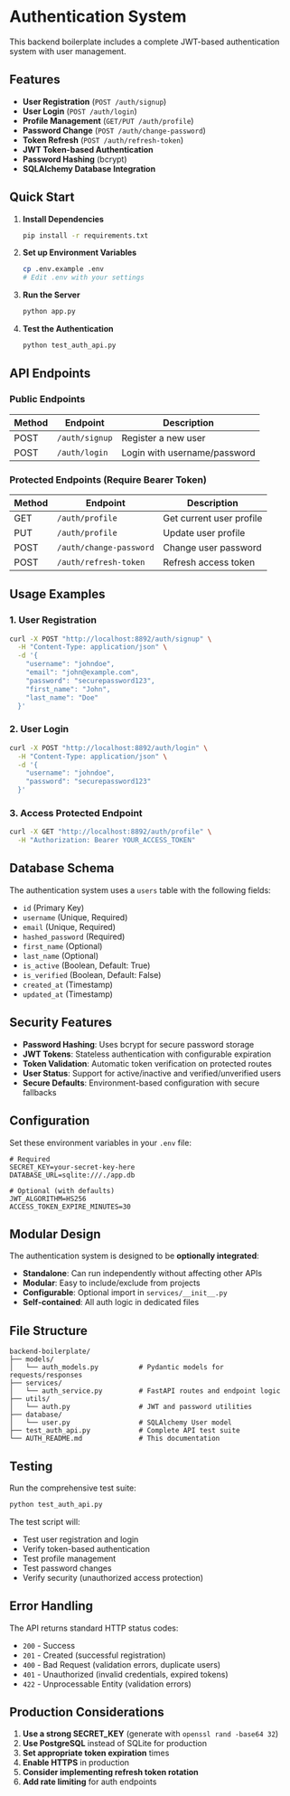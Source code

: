 # Authentication System

This backend boilerplate includes a complete JWT-based authentication system with user management.

## Features

- **User Registration** (`POST /auth/signup`)
- **User Login** (`POST /auth/login`)
- **Profile Management** (`GET/PUT /auth/profile`)
- **Password Change** (`POST /auth/change-password`)
- **Token Refresh** (`POST /auth/refresh-token`)
- **JWT Token-based Authentication**
- **Password Hashing** (bcrypt)
- **SQLAlchemy Database Integration**

## Quick Start

1. **Install Dependencies**
   ```bash
   pip install -r requirements.txt
   ```

2. **Set up Environment Variables**
   ```bash
   cp .env.example .env
   # Edit .env with your settings
   ```

3. **Run the Server**
   ```bash
   python app.py
   ```

4. **Test the Authentication**
   ```bash
   python test_auth_api.py
   ```

## API Endpoints

### Public Endpoints

| Method | Endpoint | Description |
|--------|----------|-------------|
| POST | `/auth/signup` | Register a new user |
| POST | `/auth/login` | Login with username/password |

### Protected Endpoints (Require Bearer Token)

| Method | Endpoint | Description |
|--------|----------|-------------|
| GET | `/auth/profile` | Get current user profile |
| PUT | `/auth/profile` | Update user profile |
| POST | `/auth/change-password` | Change user password |
| POST | `/auth/refresh-token` | Refresh access token |

## Usage Examples

### 1. User Registration
```bash
curl -X POST "http://localhost:8892/auth/signup" \
  -H "Content-Type: application/json" \
  -d '{
    "username": "johndoe",
    "email": "john@example.com",
    "password": "securepassword123",
    "first_name": "John",
    "last_name": "Doe"
  }'
```

### 2. User Login
```bash
curl -X POST "http://localhost:8892/auth/login" \
  -H "Content-Type: application/json" \
  -d '{
    "username": "johndoe",
    "password": "securepassword123"
  }'
```

### 3. Access Protected Endpoint
```bash
curl -X GET "http://localhost:8892/auth/profile" \
  -H "Authorization: Bearer YOUR_ACCESS_TOKEN"
```

## Database Schema

The authentication system uses a `users` table with the following fields:

- `id` (Primary Key)
- `username` (Unique, Required)
- `email` (Unique, Required)
- `hashed_password` (Required)
- `first_name` (Optional)
- `last_name` (Optional)
- `is_active` (Boolean, Default: True)
- `is_verified` (Boolean, Default: False)
- `created_at` (Timestamp)
- `updated_at` (Timestamp)

## Security Features

- **Password Hashing**: Uses bcrypt for secure password storage
- **JWT Tokens**: Stateless authentication with configurable expiration
- **Token Validation**: Automatic token verification on protected routes
- **User Status**: Support for active/inactive and verified/unverified users
- **Secure Defaults**: Environment-based configuration with secure fallbacks

## Configuration

Set these environment variables in your `.env` file:

```env
# Required
SECRET_KEY=your-secret-key-here
DATABASE_URL=sqlite:///./app.db

# Optional (with defaults)
JWT_ALGORITHM=HS256
ACCESS_TOKEN_EXPIRE_MINUTES=30
```

## Modular Design

The authentication system is designed to be **optionally integrated**:

- **Standalone**: Can run independently without affecting other APIs
- **Modular**: Easy to include/exclude from projects
- **Configurable**: Optional import in `services/__init__.py`
- **Self-contained**: All auth logic in dedicated files

## File Structure

```
backend-boilerplate/
├── models/
│   └── auth_models.py          # Pydantic models for requests/responses
├── services/
│   └── auth_service.py         # FastAPI routes and endpoint logic
├── utils/
│   └── auth.py                 # JWT and password utilities
├── database/
│   └── user.py                 # SQLAlchemy User model
├── test_auth_api.py            # Complete API test suite
└── AUTH_README.md              # This documentation
```

## Testing

Run the comprehensive test suite:

```bash
python test_auth_api.py
```

The test script will:
- Test user registration and login
- Verify token-based authentication
- Test profile management
- Test password changes
- Verify security (unauthorized access protection)

## Error Handling

The API returns standard HTTP status codes:

- `200` - Success
- `201` - Created (successful registration)
- `400` - Bad Request (validation errors, duplicate users)
- `401` - Unauthorized (invalid credentials, expired tokens)
- `422` - Unprocessable Entity (validation errors)

## Production Considerations

1. **Use a strong SECRET_KEY** (generate with `openssl rand -base64 32`)
2. **Use PostgreSQL** instead of SQLite for production
3. **Set appropriate token expiration** times
4. **Enable HTTPS** in production
5. **Consider implementing refresh token rotation**
6. **Add rate limiting** for auth endpoints